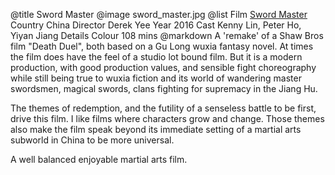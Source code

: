 @title		Sword Master
@image		sword_master.jpg
@list
Film		[Sword Master](https://www.imdb.com/title/tt5269396/)
Country		China
Director		Derek Yee
Year		2016
Cast		Kenny Lin, Peter Ho, Yiyan Jiang
Details		Colour 108 mins
@markdown
A 'remake' of a Shaw Bros film "Death Duel", both based on
a Gu Long wuxia fantasy novel. At times the film does have
the feel of a studio lot bound film. But it is a modern
production, with good production values, and sensible
fight choreography while still being true to wuxia fiction
and its world of wandering master swordsmen, magical swords,
clans fighting for supremacy in the Jiang Hu.

The themes of redemption, and the futility of a senseless
battle to be first, drive this film. I like films where
characters grow and change. Those themes also make the film
speak beyond its immediate setting of a martial arts
subworld in China to be more universal.

A well balanced enjoyable martial arts film.
